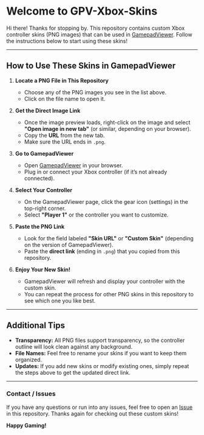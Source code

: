 # Welcome to GPV-Xbox-Skins

Hi there! Thanks for stopping by. This repository contains custom Xbox controller skins (PNG images) that can be used in [GamepadViewer](https://gamepadviewer.net/). Follow the instructions below to start using these skins!

---

## How to Use These Skins in GamepadViewer

1. **Locate a PNG File in This Repository**  
   - Choose any of the PNG images you see in the list above.  
   - Click on the file name to open it.

2. **Get the Direct Image Link**  
   - Once the image preview loads, right-click on the image and select **"Open image in new tab"** (or similar, depending on your browser).  
   - Copy the **URL** from the new tab.  
   - Make sure the URL ends in `.png`.

3. **Go to GamepadViewer**  
   - Open [GamepadViewer](https://gamepadviewer.net/) in your browser.  
   - Plug in or connect your Xbox controller (if it’s not already connected).

4. **Select Your Controller**  
   - On the GamepadViewer page, click the gear icon (settings) in the top-right corner.  
   - Select **"Player 1"** or the controller you want to customize.

5. **Paste the PNG Link**  
   - Look for the field labeled **"Skin URL"** or **"Custom Skin"** (depending on the version of GamepadViewer).  
   - Paste the **direct link** (ending in `.png`) that you copied from this repository.

6. **Enjoy Your New Skin!**  
   - GamepadViewer will refresh and display your controller with the custom skin.  
   - You can repeat the process for other PNG skins in this repository to see which one you like best.

---

## Additional Tips

- **Transparency:** All PNG files support transparency, so the controller outline will look clean against any background.  
- **File Names:** Feel free to rename your skins if you want to keep them organized.  
- **Updates:** If you add new skins or modify existing ones, simply repeat the steps above to get the updated direct link.

---

### Contact / Issues

If you have any questions or run into any issues, feel free to open an [Issue](../../issues) in this repository. Thanks again for checking out these custom skins!

**Happy Gaming!**

